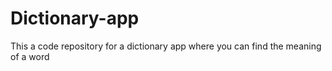 # Dictionary-app
This a code repository for a dictionary app where you can find the meaning of a word
